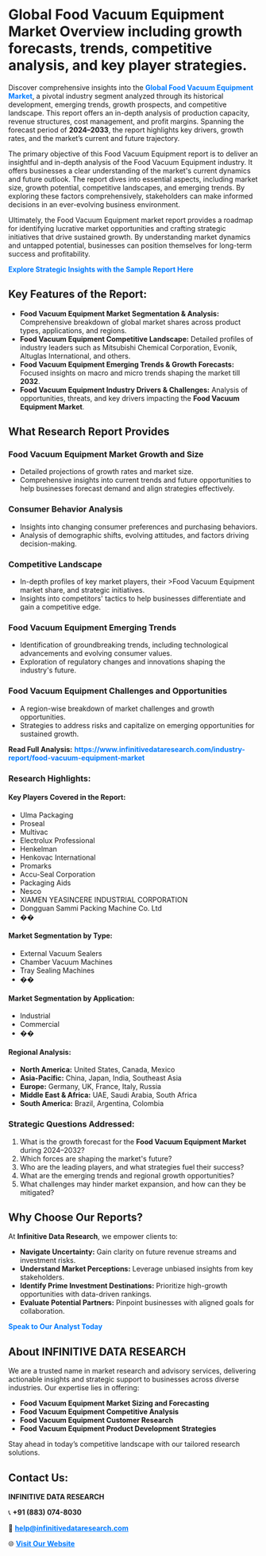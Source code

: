 <h1>Global Food Vacuum Equipment Market Overview including growth forecasts, trends, competitive analysis, and key player strategies.</h1>
<p>
Discover comprehensive insights into the 
<a href="https://www.infinitivedataresearch.com/industry-report/food-vacuum-equipment-market" rel="dofollow" style="color: #007BFF; text-decoration: none;"><strong>Global Food Vacuum Equipment Market</strong></a>, a pivotal industry segment analyzed through its historical development, emerging trends, growth prospects, and competitive landscape. This report offers an in-depth analysis of production capacity, revenue structures, cost management, and profit margins. Spanning the forecast period of <strong>2024–2033</strong>, the report highlights key drivers, growth rates, and the market’s current and future trajectory.
</p>
<p>
The primary objective of this Food Vacuum Equipment report is to deliver an insightful and in-depth analysis of the Food Vacuum Equipment industry. It offers businesses a clear understanding of the market's current dynamics and future outlook. The report dives into essential aspects, including market size, growth potential, competitive landscapes, and emerging trends. By exploring these factors comprehensively, stakeholders can make informed decisions in an ever-evolving business environment.
</p>
<p>
Ultimately, the Food Vacuum Equipment market report provides a roadmap for identifying lucrative market opportunities and crafting strategic initiatives that drive sustained growth. By understanding market dynamics and untapped potential, businesses can position themselves for long-term success and profitability.
</p>
<p>
<a href="https://www.infinitivedataresearch.com/request-sample/reportId=108313" style="color: #007BFF; text-decoration: none;"><strong>Explore Strategic Insights with the Sample Report Here</strong></a>
</p>

<h2>Key Features of the Report:</h2>
<ul>
<li><strong>Food Vacuum Equipment Market Segmentation & Analysis:</strong> Comprehensive breakdown of global market shares across product types, applications, and regions.</li>
<li><strong>Food Vacuum Equipment Competitive Landscape:</strong> Detailed profiles of industry leaders such as Mitsubishi Chemical Corporation, Evonik, Altuglas International, and others.</li>
<li><strong>Food Vacuum Equipment Emerging Trends & Growth Forecasts:</strong> Focused insights on macro and micro trends shaping the market till <strong>2032</strong>.</li>
<li><strong>Food Vacuum Equipment Industry Drivers & Challenges:</strong> Analysis of opportunities, threats, and key drivers impacting the <strong>Food Vacuum Equipment Market</strong>.</li>
</ul>

<h2>What Research Report Provides</h2>
<h3>Food Vacuum Equipment Market Growth and Size</h3>
<ul>
<li>Detailed projections of growth rates and market size.</li>
<li>Comprehensive insights into current trends and future opportunities to help businesses forecast demand and align strategies effectively.</li>
</ul>

<h3>Consumer Behavior Analysis</h3>
<ul>
<li>Insights into changing consumer preferences and purchasing behaviors.</li>
<li>Analysis of demographic shifts, evolving attitudes, and factors driving decision-making.</li>
</ul>

<h3>Competitive Landscape</h3>
<ul>
<li>In-depth profiles of key market players, their >Food Vacuum Equipment market share, and strategic initiatives.</li>
<li>Insights into competitors' tactics to help businesses differentiate and gain a competitive edge.</li>
</ul>

<h3>Food Vacuum Equipment Emerging Trends</h3>
<ul>
<li>Identification of groundbreaking trends, including technological advancements and evolving consumer values.</li>
<li>Exploration of regulatory changes and innovations shaping the industry's future.</li>
</ul>

<h3>Food Vacuum Equipment Challenges and Opportunities</h3>
<ul>
<li>A region-wise breakdown of market challenges and growth opportunities.</li>
<li>Strategies to address risks and capitalize on emerging opportunities for sustained growth.</li>
</ul>
<p><strong>Read Full Analysis:</strong> <a href="https://www.infinitivedataresearch.com/industry-report/food-vacuum-equipment-market" rel="dofollow" style="color: #007BFF; text-decoration: none;"><strong>https://www.infinitivedataresearch.com/industry-report/food-vacuum-equipment-market</strong></a></p>
<h3>Research Highlights:</h3>
<h4>Key Players Covered in the Report:</h4>
<ul><li>Ulma Packaging</li><li>Proseal</li><li>Multivac</li><li>Electrolux Professional</li><li>Henkelman</li><li>Henkovac International</li><li>Promarks</li><li>Accu-Seal Corporation</li><li>Packaging Aids</li><li>Nesco</li><li>XIAMEN YEASINCERE INDUSTRIAL CORPORATION</li><li>Dongguan Sammi Packing Machine Co. Ltd</li><li>��</li></ul>
<h4>Market Segmentation by Type:</h4>
<ul><li>External Vacuum Sealers</li><li>Chamber Vacuum Machines</li><li>Tray Sealing Machines</li><li>��</li></ul>
<h4>Market Segmentation by Application:</h4>
<ul><li>Industrial</li><li>Commercial</li><li>��</li></ul>

<h4>Regional Analysis:</h4>
<ul>
<li><strong>North America:</strong> United States, Canada, Mexico</li>
<li><strong>Asia-Pacific:</strong> China, Japan, India, Southeast Asia</li>
<li><strong>Europe:</strong> Germany, UK, France, Italy, Russia</li>
<li><strong>Middle East & Africa:</strong> UAE, Saudi Arabia, South Africa</li>
<li><strong>South America:</strong> Brazil, Argentina, Colombia</li>
</ul>

<h3>Strategic Questions Addressed:</h3>
<ol>
<li>What is the growth forecast for the <strong>Food Vacuum Equipment Market</strong> during 2024–2032?</li>
<li>Which forces are shaping the market's future?</li>
<li>Who are the leading players, and what strategies fuel their success?</li>
<li>What are the emerging trends and regional growth opportunities?</li>
<li>What challenges may hinder market expansion, and how can they be mitigated?</li>
</ol>

<h2>Why Choose Our Reports?</h2>
<p>At <strong>Infinitive Data Research</strong>, we empower clients to:</p>
<ul>
<li><strong>Navigate Uncertainty:</strong> Gain clarity on future revenue streams and investment risks.</li>
<li><strong>Understand Market Perceptions:</strong> Leverage unbiased insights from key stakeholders.</li>
<li><strong>Identify Prime Investment Destinations:</strong> Prioritize high-growth opportunities with data-driven rankings.</li>
<li><strong>Evaluate Potential Partners:</strong> Pinpoint businesses with aligned goals for collaboration.</li>
</ul>
<p><a href="https://www.infinitivedataresearch.com/industry-report/food-vacuum-equipment-market" rel="dofollow" style="color: #007BFF; text-decoration: none;"><strong>Speak to Our Analyst Today</strong></a></p>

<h2>About INFINITIVE DATA RESEARCH</h2>
<p>We are a trusted name in market research and advisory services, delivering actionable insights and strategic support to businesses across diverse industries. Our expertise lies in offering:</p>
<ul>
<li><strong>Food Vacuum Equipment Market Sizing and Forecasting</strong></li>
<li><strong>Food Vacuum Equipment Competitive Analysis</strong></li>
<li><strong>Food Vacuum Equipment Customer Research</strong></li>
<li><strong>Food Vacuum Equipment Product Development Strategies</strong></li>
</ul>
<p>Stay ahead in today’s competitive landscape with our tailored research solutions.</p>

<h2>Contact Us:</h2>
<p><strong>INFINITIVE DATA RESEARCH</strong></p>
<p>📞 <strong>+91 (883) 074-8030</strong></p>
<p>📧 <strong><a href="mailto:help@infinitivedataresearch.com" style="color: #007BFF;">help@infinitivedataresearch.com</a></strong></p>
<p>🌐 <strong><a href="https://www.infinitivedataresearch.com" rel="dofollow" style="color: #007BFF;">Visit Our Website</a></strong></p>